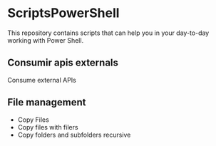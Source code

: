 # ScriptsPowerShell
This repository contains scripts that can help you in your day-to-day working with Power Shell.

## Consumir apis externals
Consume external APIs

## File management
* Copy Files
* Copy files with filers
* Copy folders and subfolders recursive

